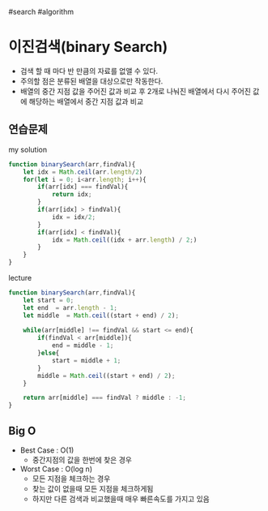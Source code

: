 #search #algorithm

# 이진검색(binary Search)

- 검색 할 때 마다 반 만큼의 자료를 없앨 수 있다.
- 주의할 점은 분류된 배열을 대상으로만 작동한다.
- 배열의 중간 지점 값을 주어진 값과 비교 후 2개로 나눠진 배열에서 다시 주어진 값에 해당하는 배열에서 중간 지점 값과 비교

## 연습문제

my solution

```jsx
function binarySearch(arr,findVal){
	let idx = Math.ceil(arr.length/2)
	for(let i = 0; i<arr.length; i++){
		if(arr[idx] === findVal){
			return idx;
		}
		if(arr[idx] > findVal){
			idx = idx/2;
		}
		if(arr[idx] < findVal){
			idx = Math.ceil((idx + arr.length) / 2;)
		}
	}
}
```

lecture

```jsx
function binarySearch(arr,findVal){
	let start = 0;
	let end  = arr.length - 1;
	let middle  = Math.ceil((start + end) / 2);
	
	while(arr[middle] !== findVal && start <= end){
		if(findVal < arr[middle]){
			end = middle - 1;
		}else{
			start = middle + 1;
		}
		middle = Math.ceil((start + end) / 2);
	}

	return arr[middle] === findVal ? middle : -1;
}
```

## Big O

- Best Case : O(1)
    - 중간지점의 값을 한번에 찾은 경우
- Worst Case : O(log n)
    - 모든 지점을 체크하는 경우
    - 찾는 값이 없을때 모든 지점을 체크하게됨
    - 하지만 다른 검색과 비교했을때 매우 빠른속도를 가지고 있음
